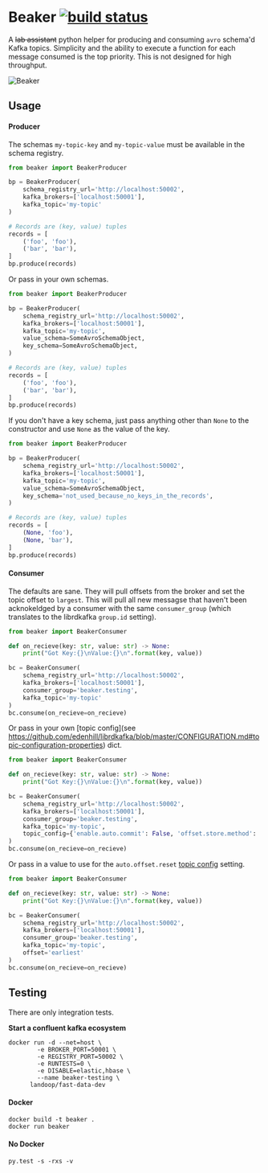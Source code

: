 # Beaker  [![build status](http://git.axiom/axiom/beaker/badges/master/build.svg)](http://git.axiom/axiom/beaker/commits/master)

A ~~lab assistant~~ python helper for producing and consuming `avro` schema'd Kafka topics. Simplicity and the ability to execute a function for each message consumed is the top priority. This is not designed for high throughput.

![Beaker](https://upload.wikimedia.org/wikipedia/en/5/59/Beaker_%28Muppet%29.jpg)


## Usage

#### Producer

The schemas `my-topic-key` and `my-topic-value` must be available in the schema registry.

```python
from beaker import BeakerProducer

bp = BeakerProducer(
    schema_registry_url='http://localhost:50002',
    kafka_brokers=['localhost:50001'],
    kafka_topic='my-topic'
)

# Records are (key, value) tuples
records = [
    ('foo', 'foo'),
    ('bar', 'bar'),
]
bp.produce(records)
```

Or pass in your own schemas.

```python
from beaker import BeakerProducer

bp = BeakerProducer(
    schema_registry_url='http://localhost:50002',
    kafka_brokers=['localhost:50001'],
    kafka_topic='my-topic',
    value_schema=SomeAvroSchemaObject,
    key_schema=SomeAvroSchemaObject,
)

# Records are (key, value) tuples
records = [
    ('foo', 'foo'),
    ('bar', 'bar'),
]
bp.produce(records)
```

If you don't have a key schema, just pass anything other than `None` to the
constructor and use `None` as the value of the key.

```python
from beaker import BeakerProducer

bp = BeakerProducer(
    schema_registry_url='http://localhost:50002',
    kafka_brokers=['localhost:50001'],
    kafka_topic='my-topic',
    value_schema=SomeAvroSchemaObject,
    key_schema='not_used_because_no_keys_in_the_records',
)

# Records are (key, value) tuples
records = [
    (None, 'foo'),
    (None, 'bar'),
]
bp.produce(records)
```


#### Consumer

The defaults are sane. They will pull offsets from the broker and set the topic offset to `largest`. This will pull all new messagse that haven't been acknokeldged by a consumer with the same `consumer_group` (which translates to the librdkafka `group.id` setting).

```python
from beaker import BeakerConsumer

def on_recieve(key: str, value: str) -> None:
    print("Got Key:{}\nValue:{}\n".format(key, value))

bc = BeakerConsumer(
    schema_registry_url='http://localhost:50002',
    kafka_brokers=['localhost:50001'],
    consumer_group='beaker.testing',
    kafka_topic='my-topic'
)
bc.consume(on_recieve=on_recieve)
```

Or pass in your own [topic config](see https://github.com/edenhill/librdkafka/blob/master/CONFIGURATION.md#topic-configuration-properties) dict.

```python
from beaker import BeakerConsumer

def on_recieve(key: str, value: str) -> None:
    print("Got Key:{}\nValue:{}\n".format(key, value))

bc = BeakerConsumer(
    schema_registry_url='http://localhost:50002',
    kafka_brokers=['localhost:50001'],
    consumer_group='beaker.testing',
    kafka_topic='my-topic',
    topic_config={'enable.auto.commit': False, 'offset.store.method': 'file'}
)
bc.consume(on_recieve=on_recieve)
```

Or pass in a value to use for the `auto.offset.reset` [topic config](https://github.com/edenhill/librdkafka/blob/master/CONFIGURATION.md#topic-configuration-properties) setting.

```python
from beaker import BeakerConsumer

def on_recieve(key: str, value: str) -> None:
    print("Got Key:{}\nValue:{}\n".format(key, value))

bc = BeakerConsumer(
    schema_registry_url='http://localhost:50002',
    kafka_brokers=['localhost:50001'],
    consumer_group='beaker.testing',
    kafka_topic='my-topic',
    offset='earliest'
)
bc.consume(on_recieve=on_recieve)
```

## Testing

There are only integration tests.

**Start a confluent kafka ecosystem**

```
docker run -d --net=host \
        -e BROKER_PORT=50001 \
        -e REGISTRY_PORT=50002 \
        -e RUNTESTS=0 \
        -e DISABLE=elastic,hbase \
        --name beaker-testing \
      landoop/fast-data-dev
```

#### Docker

```
docker build -t beaker .
docker run beaker
```

#### No Docker

```
py.test -s -rxs -v
```
